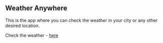 ## Weather Anywhere

This is the app where you can check the weather in your city or any other desired location.

Check the weather - [here](https://youjob13.github.io/weather-anywhere)
